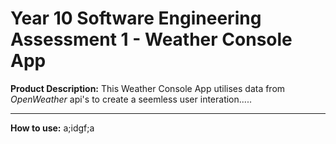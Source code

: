 # Year 10 Software Engineering Assessment 1 - Weather Console App

**Product Description:**
This Weather Console App utilises data from _OpenWeather_ api's to create a seemless user interation.....

---

**How to use:**
a;idgf;a
